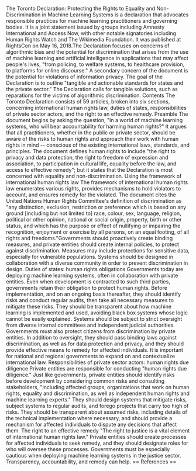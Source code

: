 The Toronto Declaration: Protecting the Rights to Equality and
Non-Discrimination in Machine Learning Systems is a declaration that
advocates responsible practices for machine learning practitioners and
governing bodies. It is a joint statement issued by groups including
Amnesty International and Access Now, with other notable signatories
including Human Rights Watch and The Wikimedia Foundation. It was
published at RightsCon on May 16, 2018.The Declaration focuses on
concerns of algorithmic bias and the potential for discrimination that
arises from the use of machine learning and artificial intelligence in
applications that may affect people\'s lives, \"from policing, to
welfare systems, to healthcare provision, to platforms for online
discourse.\" A secondary concern of the document is the potential for
violations of information privacy. The goal of the Declaration is to
outline \"tangible and actionable standards for states and the private
sector.\" The Declaration calls for tangible solutions, such as
reparations for the victims of algorithmic discrimination. Contents The
Toronto Declaration consists of 59 articles, broken into six sections,
concerning international human rights law, duties of states,
responsibilities of private sector actors, and the right to an effective
remedy. Preamble The document begins by asking the question, \"In a
world of machine learning systems, who will bear accountability for
harming human rights?\" It argues that all practitioners, whether in the
public or private sector, should be aware of the risks to human rights
and approach their work with human rights in mind -- conscious of the
existing international laws, standards, and principles. The document
defines human rights to include \"the right to privacy and data
protection, the right to freedom of expression and association, to
participation in cultural life, equality before the law, and access to
effective remedy\"; but it states that the Declaration is most concerned
with equality and non-discrimination. Using the framework of
international human rights law The framework of international human
rights law enumerates various rights, provides mechanisms to hold
violators to account, and ensures remedy for the violated. The document
cites the United Nations Human Rights Committee\'s definition of
discrimination as \"any distinction, exclusion, restriction or
preference which is based on any ground \[including but not limited to\]
race, colour, sex, language, religion, political or other opinion,
national or social origin, property, birth or other status, and which
has the purpose or effect of nullifying or impairing the recognition,
enjoyment or exercise by all persons, on an equal footing, of all rights
and freedoms.\"Governments should proactively create binding measures,
and private entities should create internal policies, to protect against
discrimination. Measures may include protections for sensitive data,
especially for vulnerable populations. Systems should be designed in
collaboration with a diverse community in order to prevent
discrimination in design. Duties of states: human rights obligations
Governments today are deploying machine learning systems, often in
collaboration with private entities. Even when development is contracted
to such third parties, governments retain their obligation to protect
human rights. Before implementation, and on an ongoing basis thereafter,
they should identify risks and conduct regular audits, then take all
necessary measures to mitigate these risks. They should be transparent
about how machine learning is implemented and used, avoiding black box
systems whose logic cannot be easily explained. Systems should be
subject to strict oversight from diverse internal committees and
independent judicial authorities. Governments must also protect citizens
from discrimination by private entities. In addition to oversight, they
should pass binding laws against discrimination, as well as for data
protection and privacy, and they should provide effective means to
remedy for affected individuals. It is important for national and
regional governments to expand on and contextualize international law.
Responsibilities of private sector actors: human rights due diligence
Private entities are responsible for conducting \"human rights due
diligence.\" Just like governments, private entities should identify
risks before development by considering common risks and consulting
stakeholders, \"including affected groups, organizations that work on
human rights, equality and discrimination, as well as independent human
rights and machine learning experts.\" They should design systems that
mitigate risks, subject systems to regular audits, and forego projects
that carry too high of risks. They should be transparent about assumed
risks, including details of the technical implementation where
necessary, and should provide a mechanism for affected individuals to
dispute any decisions that affect them. The right to an effective remedy
\"The right to justice is a vital element of international human rights
law.\" Private entities should create processes for affected individuals
to seek remedy, and they should designate roles for who will oversee
these processes. Governments must be especially cautious when deploying
machine learning systems in the justice sector. Transparency,
accountability, and remedy can help. == References ==
